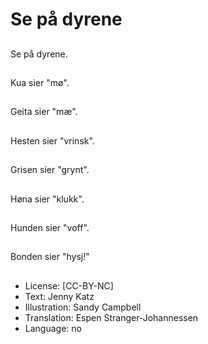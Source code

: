 # Se på dyrene

##
Se på dyrene.

##
Kua sier "mø".

##
Geita sier "mæ".

##
Hesten sier "vrinsk".

##
Grisen sier "grynt".

##
Høna sier "klukk".

##
Hunden sier "voff".

##
Bonden sier "hysj!"

##
* License: [CC-BY-NC]
* Text: Jenny Katz
* Illustration: Sandy Campbell
* Translation: Espen Stranger-Johannessen
* Language: no
